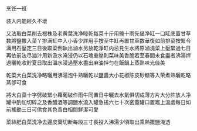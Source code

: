 烹饪一班

装入内能經久不壞

又法取白菜削去根株及老黄葉洗净晾乾每菜十斤用鹽十雨先储净缸一口缸底置甘草数將鹽撒入菜丫排满缸中入小香少許用手按至牛缸再置甘草数華復如前排菜按緊令满用石壓定三日後取菜倒執出滷水另放乾淨缸内忌見生水將原滷澆菜上壓緊過七日再依前法尽滷汁用新汲水淹浸仍以石塊重壓則菜味美香脆若至春間未食盡者沸湯焊過曬乾收貯夏日取出溫水浸過壓水盡出麻油拌匀在飯鍋上蒸熟味光佳美



乾菜大白菜洗净略曬用沸湯泡牛熟曬乾以鹽醬大小花椒陈皮砂糖等入荣煮熟曬乾略蒸卽可食



將大白菜十字劈破緊小蘿葡破作雨牛同置日中曬去水氣俱切成薄方片大分許放人净罐中酌加切碎之及香醋酒等調鹽水澆入罐急搖六七十次密蓋罐口置竈上溫處每日如前搖動三日可供食其色青白相間鮮潔可愛

菜絲肥白菜洗净去邊皮葉切断每段三寸長投入沸湯少頃取出乘熱撒鹽淹透